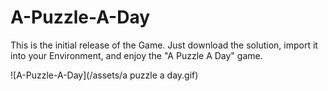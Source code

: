 # A-Puzzle-A-Day

This is the initial release of the Game. Just download the solution, import it into your Environment, and enjoy the "A Puzzle A Day" game. 

![A-Puzzle-A-Day](/assets/a puzzle a day.gif)
